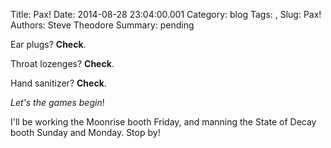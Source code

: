 Title: Pax!
Date: 2014-08-28 23:04:00.001
Category: blog
Tags: , 
Slug: Pax!
Authors: Steve Theodore
Summary: pending

  

Ear plugs? **Check**.

  

Throat lozenges? **Check**.

  

Hand sanitizer? **Check**.

  

_Let's the games begin_!

  

I'll be working the Moonrise booth Friday, and manning the State of Decay
booth Sunday and Monday. Stop by!


